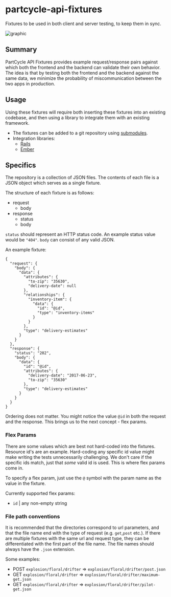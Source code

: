# partcycle-api-fixtures
Fixtures to be used in both client and server testing, to keep them in sync.

![graphic](https://image.ibb.co/dPKWkQ/api_validator_1.png "graphic")

## Summary

PartCycle API Fixtures provides example request/response pairs against which both the frontend and the backend can validate their own behavior. The idea is that by testing both the frontend and the backend against the same data, we minimize the probability of miscommunication between the two apps in production.

## Usage

Using these fixtures will require both inserting these fixtures into an existing codebase, and then using a library to integrate them with an existing framework.

- The fixtures can be added to a git repository using [submodules](https://git-scm.com/docs/git-submodule).
- Integration libraries:
  - [Rails](https://github.com/PartCycleTech/rails-api-validator)
  - [Ember](https://github.com/PartCycleTech/ember-api-validator)

## Specifics

The repository is a collection of JSON files. The contents of each file is a JSON object which serves as a single fixture.

The structure of each fixture is as follows:

- request
  - body
- response
  - status
  - body

`status` should represent an HTTP status code. An example status value would be `"404"`.
`body` can consist of any valid JSON.

An example fixture:

```
{
  "request": {
    "body": {
      "data": {
        "attributes": {
          "to-zip": "35630",
          "delivery-date": null
        },
        "relationships": {
          "inventory-item": {
            "data": {
              "id": "@id",
              "type": "inventory-items"
            }
          }
        },
        "type": "delivery-estimates"
      }
    }
  },
  "response": {
    "status": "202",
    "body": {
      "data": {
        "id": "@id",
        "attributes": {
          "delivery-date": "2017-06-23",
          "to-zip": "35630"
        },
        "type": "delivery-estimates"
      }
    }
  }
}
```

Ordering does not matter. You might notice the value `@id` in both the request and the response. This brings us to the next concept - flex params.

### Flex Params

There are some values which are best not hard-coded into the fixtures. Resource id's are an example. Hard-coding any specific id value might make writing the tests unnecessarily challenging. We don't care if the specific ids match, just that *some* valid id is used. This is where flex params come in.

To specify a flex param, just use the `@` symbol with the param name as the value in the fixture.

Currently supported flex params:
- `id` | any non-empty string

### File path conventions

It is recommended that the directories correspond to url parameters, and that the file name end with the type of request (e.g. `get`,`post` etc.). If there are multiple fixtures with the same url and request type, they can be differentiated with the first part of the file name. The file names should always have the `.json` extension.

Some examples:
- POST `explosion/floral/drifter` => `explosion/floral/drifter/post.json`
- GET `explosion/floral/drifter` => `explosion/floral/drifter/maximum-get.json`
- GET `explosion/floral/drifter` => `explosion/floral/drifter/pilot-get.json`
